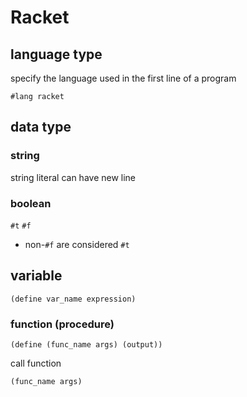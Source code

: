 # Racket

## language type

specify the language used in the first line of a program

```racket
#lang racket
```

## data type

### string

string literal can have new line

### boolean

`#t` `#f`

- non-`#f` are considered `#t`

## variable

```racket
(define var_name expression)
```

### function (procedure)

```racket
(define (func_name args) (output))
```

call function

```racket
(func_name args)
```
